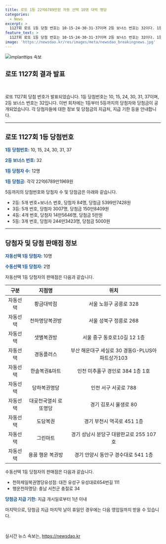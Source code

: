 ```yaml
---
title: 로또 1등 22억6789만원 자동 선택 10명 대박 명당
categories:
  - News
excerpt: >
  1127회 로또 1등 당첨 번호는 10·15·24·30·31·37이며 2등 보너스 번호는 32이다. 1등 당첨자 12명 중 10명은 자동선택, 2명은 수동선택이며, 당첨금은 22억6789만1969원이다. 2등 84명, 3등 3007명, 4등 14만5646명, 5등 244만3423명이 있다. 당첨금은 1년 이내에 수령 가능하며, 관련 판매점은 명시되어 있다. 
feature_text: >
  1127회 로또 1등 당첨 번호는 10·15·24·30·31·37이며 2등 보너스 번호는 32이다. 1등 당첨자 12명 중 10명은 자동선택, 2명은 수동선택이며, 당첨금은 22억6789만1969원이다. 2등 84명, 3등 3007명, 4등 14만5646명, 5등 244만3423명이 있다. 당첨금은 1년 이내에 수령 가능하며, 관련 판매점은 명시되어 있다. 
image: 'https://newsdao.kr/res/images/meta/newsdao_breakingnews.jpg'
---
```


<p><img src="https://newsdao.kr/res/images/meta/newsdao_breakingnews.jpg" alt="implanttips 속보" /></p>

<h2 data-ke-size="size26">로또 1127회 결과 발표</h2>

<p data-ke-size="size16">&nbsp;</p>

<p data-ke-size="size16">로또 1127회 당첨 번호가 발표되었습니다. 1등 당첨번호는 10, 15, 24, 30, 31, 37이며, 2등 보너스 번호는 32입니다. 이번 회차에는 1등부터 5등까지의 당첨자와 당첨금이 공개되었습니다. 각 당첨자들에 대한 정보 및 당첨금의 지급처, 지급 기한 등을 안내합니다.</p>

<hr>

<h2 data-ke-size="size24">로또 1127회 1등 당첨번호</h2>

<p><b><span style="color: #1a5490;">1등 당첨번호:</span></b> 10, 15, 24, 30, 31, 37</p>

<p><b><span style="color: #1a5490;">2등 보너스 번호:</span></b> 32</p>

<p><b><span style="color: #1a5490;">1등 당첨자 수:</span></b> 12명</p>

<p><b><span style="color: #1a5490;">1등 당첨금:</span></b> 각각 22억6789만1969원</p>

<p>5등까지의 당첨번호와 당첨자 수 및 당첨금은 아래와 같습니다.</p>

<ul>
<li>2등: 5개 번호+보너스 번호, 당첨자 84명, 당첨금 5399만7428원</li>
<li>3등: 5개 번호, 당첨자 3007명, 당첨금 150만8409원</li>
<li>4등: 4개 번호, 당첨자 14만5646명, 당첨금 5만원</li>
<li>5등: 3개 번호, 당첨자 244만3423명, 당첨금 5000원</li>
</ul>

<hr>

<h2 data-ke-size="size24">당첨자 및 당첨 판매점 정보</h2>

<p><b><span style="color: #1a5490;">자동선택 1등 당첨자:</span></b> 10명</p>

<p><b><span style="color: #1a5490;">수동선택 1등 당첨자:</span></b> 2명</p>

<p>자동선택 1등 당첨자의 판매점은 다음과 같습니다.</p>

<table>
<thead>
<tr>
<th style="text-align: center;">구분</th>
<th style="text-align: center;">지점명</th>
<th style="text-align: center;">위치</th>
</tr>
</thead>
<tbody>
<tr>
<td style="text-align: center;">자동선택</td>
<td style="text-align: center;">황금대박점</td>
<td style="text-align: center;">서울 노원구 공릉로 328</td>
</tr>
<tr>
<td style="text-align: center;">자동선택</td>
<td style="text-align: center;">천하명당복권방</td>
<td style="text-align: center;">서울 성북구 정릉로 268</td>
</tr>
<tr>
<td style="text-align: center;">자동선택</td>
<td style="text-align: center;">샛별복권방</td>
<td style="text-align: center;">서울 중구 동호로10길 12 1층</td>
</tr>
<tr>
<td style="text-align: center;">자동선택</td>
<td style="text-align: center;">경동플러스</td>
<td style="text-align: center;">부산 해운대구 세실로 30 경동G-PLUS아파트상가103</td>
</tr>
<tr>
<td style="text-align: center;">자동선택</td>
<td style="text-align: center;">한솔복권&마트</td>
<td style="text-align: center;">인천 미추홀구 경인로 384 1층 1호</td>
</tr>
<tr>
<td style="text-align: center;">자동선택</td>
<td style="text-align: center;">당하복권명당</td>
<td style="text-align: center;">인천 서구 서곶로 788</td>
</tr>
<tr>
<td style="text-align: center;">자동선택</td>
<td style="text-align: center;">대곶천국열쇠 로또명당</td>
<td style="text-align: center;">경기 김포시 율생로 80</td>
</tr>
<tr>
<td style="text-align: center;">자동선택</td>
<td style="text-align: center;">도담복권</td>
<td style="text-align: center;">경기 부천시 역곡로 451 1층</td>
</tr>
<tr>
<td style="text-align: center;">자동선택</td>
<td style="text-align: center;">그린마트</td>
<td style="text-align: center;">경기 성남시 분당구 대왕판교로 255 107호</td>
</tr>
<tr>
<td style="text-align: center;">자동선택</td>
<td style="text-align: center;">용꿈 행운 복권방</td>
<td style="text-align: center;">경기 안양시 동안구 경수대로 541 1층</td>
</tr>
</tbody>
</table>

<p>수동선택 1등 당첨자의 판매점은 다음과 같습니다.</p>

<ul>
<li>천하제일복권명당유성점: 대전 유성구 유성대로654번길 111</li>
<li>행운천하명당: 충남 서천군 충절로 34</li>
</ul>

<p><b><span style="color: #1a5490;">당첨금 지급 기한:</span></b> 지급 개시일로부터 1년 이내</p>

<p>마지막으로, 당첨금 지급 마지막 날이 휴일인 경우에는 다음 영업일까지 받을 수 있습니다.</p>

<p data-ke-size="size16">&nbsp;</p>
실시간 뉴스 속보는, <a href="https://newsdao.kr" rel="dofollow">https://newsdao.kr</a>


